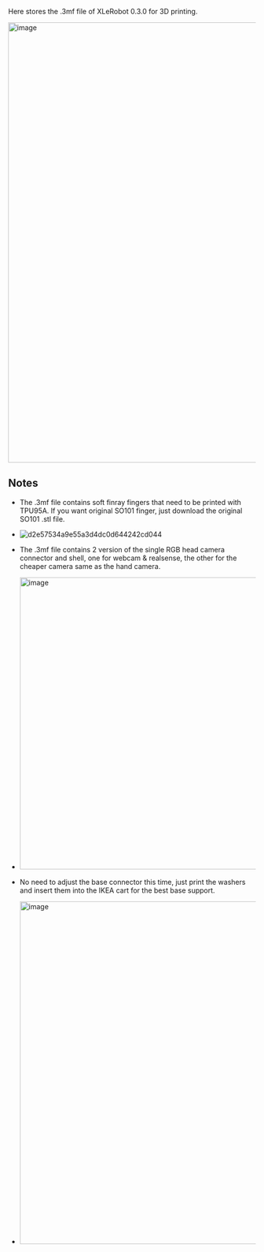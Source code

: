 Here stores the .3mf file of XLeRobot 0.3.0 for 3D printing.

<img width="1557" height="894" alt="image" src="https://github.com/user-attachments/assets/8e266159-4922-4f1e-9180-b12e929733d5" />



## Notes

- The .3mf file contains soft finray fingers that need to be printed with TPU95A. If you want original SO101 finger, just download the original SO101 .stl file.
- ![d2e57534a9e55a3d4dc0d644242cd044](https://github.com/user-attachments/assets/8d095541-d98f-4af8-a43c-028baae0d375)
- The .3mf file contains 2 version of the single RGB head camera connector and shell, one for webcam & realsense, the other for the cheaper camera same as the hand camera.
- <img width="947" height="593" alt="image" src="https://github.com/user-attachments/assets/73f357b1-dc40-437a-9cc6-d4a4dc2f5435" />

- No need to adjust the base connector this time, just print the washers and insert them into the IKEA cart for the best base support.
- <img width="1242" height="696" alt="image" src="https://github.com/user-attachments/assets/e603a529-0690-4ce0-8d3b-381af0c86155" />




